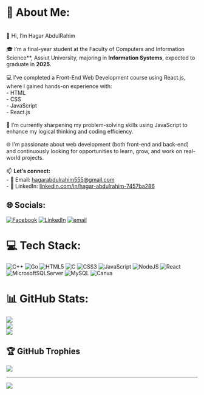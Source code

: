 # 💫 About Me:
<br>👋 Hi, I’m Hagar AbdulRahim<br><br>🎓 I’m a final-year student at the Faculty of Computers and Information Science**, Assiut University, majoring in **Information Systems**, expected to graduate in **2025**.<br><br>💻 I’ve completed a Front-End Web Development  course using React.js, where I gained hands-on experience with:<br>- HTML  <br>- CSS  <br>- JavaScript  <br>- React.js  <br><br>🧠 I’m currently sharpening my problem-solving skills using JavaScript to enhance my logical thinking and coding efficiency.<br><br>🌐 I'm passionate about web development (both front-end and back-end) and continuously looking for opportunities to learn, grow, and work on real-world projects.<br><br>📫 **Let’s connect:**<br>- 📧 Email: [hagarabdulrahim555@gmail.com](mailto:hagarabdulrahim555@gmail.com)  <br>- 💼 LinkedIn: [linkedin.com/in/hagar-abdulrahim-7457ba286](https://www.linkedin.com/in/hagar-abdulrahim-7457ba286)<br>


## 🌐 Socials:
[![Facebook](https://img.shields.io/badge/Facebook-%231877F2.svg?logo=Facebook&logoColor=white)](https://facebook.com/https://www.facebook.com/share/p/16KRVLWXDR/) [![LinkedIn](https://img.shields.io/badge/LinkedIn-%230077B5.svg?logo=linkedin&logoColor=white)](https://linkedin.com/in/https://www.linkedin.com/in/hagar-abdulrahim-7457ba286) [![email](https://img.shields.io/badge/Email-D14836?logo=gmail&logoColor=white)](mailto:hagarabdulrahim555@gmail.com) 

# 💻 Tech Stack:
![C++](https://img.shields.io/badge/c++-%2300599C.svg?style=flat&logo=c%2B%2B&logoColor=white) ![Go](https://img.shields.io/badge/go-%2300ADD8.svg?style=flat&logo=go&logoColor=white) ![HTML5](https://img.shields.io/badge/html5-%23E34F26.svg?style=flat&logo=html5&logoColor=white) ![C](https://img.shields.io/badge/c-%2300599C.svg?style=flat&logo=c&logoColor=white) ![CSS3](https://img.shields.io/badge/css3-%231572B6.svg?style=flat&logo=css3&logoColor=white) ![JavaScript](https://img.shields.io/badge/javascript-%23323330.svg?style=flat&logo=javascript&logoColor=%23F7DF1E) ![NodeJS](https://img.shields.io/badge/node.js-6DA55F?style=flat&logo=node.js&logoColor=white) ![React](https://img.shields.io/badge/react-%2320232a.svg?style=flat&logo=react&logoColor=%2361DAFB) ![MicrosoftSQLServer](https://img.shields.io/badge/Microsoft%20SQL%20Server-CC2927?style=flat&logo=microsoft%20sql%20server&logoColor=white) ![MySQL](https://img.shields.io/badge/mysql-4479A1.svg?style=flat&logo=mysql&logoColor=white) ![Canva](https://img.shields.io/badge/Canva-%2300C4CC.svg?style=flat&logo=Canva&logoColor=white)
# 📊 GitHub Stats:
![](https://github-readme-stats.vercel.app/api?username=Hagar-AbdulRahim&theme=dark&hide_border=false&include_all_commits=false&count_private=false)<br/>
![](https://nirzak-streak-stats.vercel.app/?user=Hagar-AbdulRahim&theme=dark&hide_border=false)<br/>
![](https://github-readme-stats.vercel.app/api/top-langs/?username=Hagar-AbdulRahim&theme=dark&hide_border=false&include_all_commits=false&count_private=false&layout=compact)

## 🏆 GitHub Trophies
![](https://github-profile-trophy.vercel.app/?username=Hagar-AbdulRahim&theme=radical&no-frame=false&no-bg=true&margin-w=4)

---
[![](https://visitcount.itsvg.in/api?id=Hagar-AbdulRahim&icon=0&color=1)](https://visitcount.itsvg.in)

<!-- Proudly created with GPRM ( https://gprm.itsvg.in ) -->

